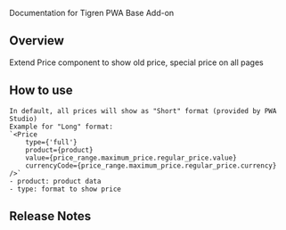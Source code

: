 Documentation for Tigren PWA Base Add-on

## Overview

Extend Price component to show old price, special price on all pages

## How to use

    In default, all prices will show as "Short" format (provided by PWA Studio)
    Example for "Long" format:
    `<Price
        type={'full'}
        product={product}
        value={price_range.maximum_price.regular_price.value}
        currencyCode={price_range.maximum_price.regular_price.currency}
    />`
    - product: product data
    - type: format to show price

## Release Notes


